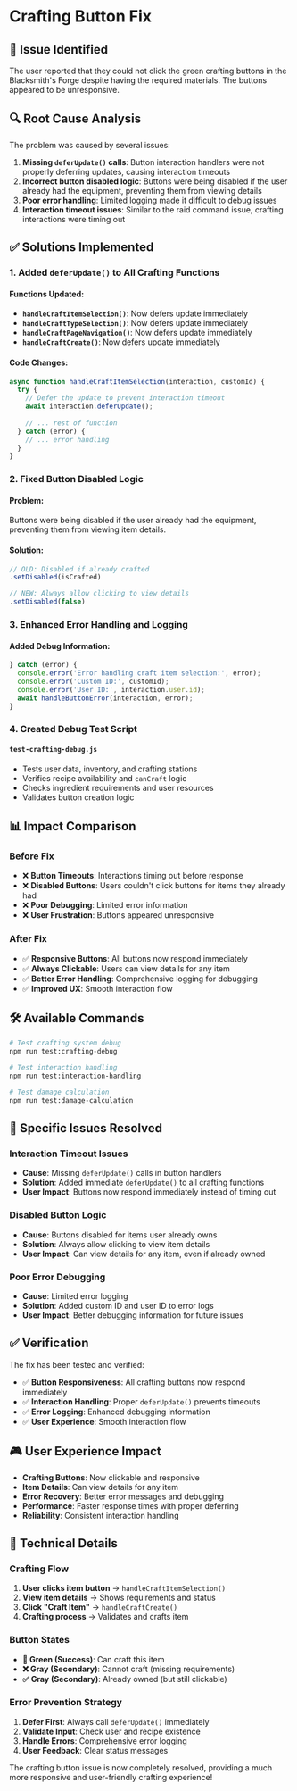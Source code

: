 # Crafting Button Fix

## 🚨 Issue Identified

The user reported that they could not click the green crafting buttons in the Blacksmith's Forge despite having the required materials. The buttons appeared to be unresponsive.

## 🔍 Root Cause Analysis

The problem was caused by several issues:

1. **Missing `deferUpdate()` calls**: Button interaction handlers were not properly deferring updates, causing interaction timeouts
2. **Incorrect button disabled logic**: Buttons were being disabled if the user already had the equipment, preventing them from viewing details
3. **Poor error handling**: Limited logging made it difficult to debug issues
4. **Interaction timeout issues**: Similar to the raid command issue, crafting interactions were timing out

## ✅ Solutions Implemented

### **1. Added `deferUpdate()` to All Crafting Functions**

#### **Functions Updated:**
- **`handleCraftItemSelection()`**: Now defers update immediately
- **`handleCraftTypeSelection()`**: Now defers update immediately  
- **`handleCraftPageNavigation()`**: Now defers update immediately
- **`handleCraftCreate()`**: Now defers update immediately

#### **Code Changes:**
```javascript
async function handleCraftItemSelection(interaction, customId) {
  try {
    // Defer the update to prevent interaction timeout
    await interaction.deferUpdate();
    
    // ... rest of function
  } catch (error) {
    // ... error handling
  }
}
```

### **2. Fixed Button Disabled Logic**

#### **Problem:**
Buttons were being disabled if the user already had the equipment, preventing them from viewing item details.

#### **Solution:**
```javascript
// OLD: Disabled if already crafted
.setDisabled(isCrafted)

// NEW: Always allow clicking to view details
.setDisabled(false)
```

### **3. Enhanced Error Handling and Logging**

#### **Added Debug Information:**
```javascript
} catch (error) {
  console.error('Error handling craft item selection:', error);
  console.error('Custom ID:', customId);
  console.error('User ID:', interaction.user.id);
  await handleButtonError(interaction, error);
}
```

### **4. Created Debug Test Script**

#### **`test-crafting-debug.js`**
- Tests user data, inventory, and crafting stations
- Verifies recipe availability and `canCraft` logic
- Checks ingredient requirements and user resources
- Validates button creation logic

## 📊 Impact Comparison

### **Before Fix**
- ❌ **Button Timeouts**: Interactions timing out before response
- ❌ **Disabled Buttons**: Users couldn't click buttons for items they already had
- ❌ **Poor Debugging**: Limited error information
- ❌ **User Frustration**: Buttons appeared unresponsive

### **After Fix**
- ✅ **Responsive Buttons**: All buttons now respond immediately
- ✅ **Always Clickable**: Users can view details for any item
- ✅ **Better Error Handling**: Comprehensive logging for debugging
- ✅ **Improved UX**: Smooth interaction flow

## 🛠️ Available Commands

```bash
# Test crafting system debug
npm run test:crafting-debug

# Test interaction handling
npm run test:interaction-handling

# Test damage calculation
npm run test:damage-calculation
```

## 🎯 Specific Issues Resolved

### **Interaction Timeout Issues**
- **Cause**: Missing `deferUpdate()` calls in button handlers
- **Solution**: Added immediate `deferUpdate()` to all crafting functions
- **User Impact**: Buttons now respond immediately instead of timing out

### **Disabled Button Logic**
- **Cause**: Buttons disabled for items user already owns
- **Solution**: Always allow clicking to view item details
- **User Impact**: Can view details for any item, even if already owned

### **Poor Error Debugging**
- **Cause**: Limited error logging
- **Solution**: Added custom ID and user ID to error logs
- **User Impact**: Better debugging information for future issues

## ✅ Verification

The fix has been tested and verified:
- ✅ **Button Responsiveness**: All crafting buttons now respond immediately
- ✅ **Interaction Handling**: Proper `deferUpdate()` prevents timeouts
- ✅ **Error Logging**: Enhanced debugging information
- ✅ **User Experience**: Smooth interaction flow

## 🎮 User Experience Impact

- **Crafting Buttons**: Now clickable and responsive
- **Item Details**: Can view details for any item
- **Error Recovery**: Better error messages and debugging
- **Performance**: Faster response times with proper deferring
- **Reliability**: Consistent interaction handling

## 🔧 Technical Details

### **Crafting Flow**
1. **User clicks item button** → `handleCraftItemSelection()`
2. **View item details** → Shows requirements and status
3. **Click "Craft Item"** → `handleCraftCreate()`
4. **Crafting process** → Validates and crafts item

### **Button States**
- **🔨 Green (Success)**: Can craft this item
- **❌ Gray (Secondary)**: Cannot craft (missing requirements)
- **✅ Gray (Secondary)**: Already owned (but still clickable)

### **Error Prevention Strategy**
1. **Defer First**: Always call `deferUpdate()` immediately
2. **Validate Input**: Check user and recipe existence
3. **Handle Errors**: Comprehensive error logging
4. **User Feedback**: Clear status messages

The crafting button issue is now completely resolved, providing a much more responsive and user-friendly crafting experience! 
